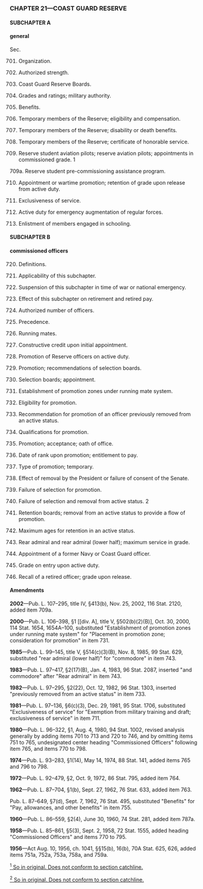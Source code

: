 ### **CHAPTER 21—COAST GUARD RESERVE** ###

#### SUBCHAPTER A ####

#### general ####

Sec.

701. Organization.

702. Authorized strength.

703. Coast Guard Reserve Boards.

704. Grades and ratings; military authority.

705. Benefits.

706. Temporary members of the Reserve; eligibility and compensation.

707. Temporary members of the Reserve; disability or death benefits.

708. Temporary members of the Reserve; certificate of honorable service.

709. Reserve student aviation pilots; reserve aviation pilots; appointments in commissioned grade. 1

709a. Reserve student pre-commissioning assistance program.

710. Appointment or wartime promotion; retention of grade upon release from active duty.

711. Exclusiveness of service.

712. Active duty for emergency augmentation of regular forces.

713. Enlistment of members engaged in schooling.

#### SUBCHAPTER B ####

#### commissioned officers ####

720. Definitions.

721. Applicability of this subchapter.

722. Suspension of this subchapter in time of war or national emergency.

723. Effect of this subchapter on retirement and retired pay.

724. Authorized number of officers.

725. Precedence.

726. Running mates.

727. Constructive credit upon initial appointment.

728. Promotion of Reserve officers on active duty.

729. Promotion; recommendations of selection boards.

730. Selection boards; appointment.

731. Establishment of promotion zones under running mate system.

732. Eligibility for promotion.

733. Recommendation for promotion of an officer previously removed from an active status.

734. Qualifications for promotion.

735. Promotion; acceptance; oath of office.

736. Date of rank upon promotion; entitlement to pay.

737. Type of promotion; temporary.

738. Effect of removal by the President or failure of consent of the Senate.

739. Failure of selection for promotion.

740. Failure of selection and removal from active status. 2

741. Retention boards; removal from an active status to provide a flow of promotion.

742. Maximum ages for retention in an active status.

743. Rear admiral and rear admiral (lower half); maximum service in grade.

744. Appointment of a former Navy or Coast Guard officer.

745. Grade on entry upon active duty.

746. Recall of a retired officer; grade upon release.

#### Amendments ####

**2002**—Pub. L. 107–295, title IV, §413(b), Nov. 25, 2002, 116 Stat. 2120, added item 709a.

**2000**—Pub. L. 106–398, §1 [[div. A], title V, §502(b)(2)(B)], Oct. 30, 2000, 114 Stat. 1654, 1654A–100, substituted "Establishment of promotion zones under running mate system" for "Placement in promotion zone; consideration for promotion" in item 731.

**1985**—Pub. L. 99–145, title V, §514(c)(3)(B), Nov. 8, 1985, 99 Stat. 629, substituted "rear admiral (lower half)" for "commodore" in item 743.

**1983**—Pub. L. 97–417, §2(17)(B), Jan. 4, 1983, 96 Stat. 2087, inserted "and commodore" after "Rear admiral" in item 743.

**1982**—Pub. L. 97–295, §2(22), Oct. 12, 1982, 96 Stat. 1303, inserted "previously removed from an active status" in item 733.

**1981**—Pub. L. 97–136, §6(c)(3), Dec. 29, 1981, 95 Stat. 1706, substituted "Exclusiveness of service" for "Exemption from military training and draft; exclusiveness of service" in item 711.

**1980**—Pub. L. 96–322, §1, Aug. 4, 1980, 94 Stat. 1002, revised analysis generally by adding items 701 to 713 and 720 to 746, and by omitting items 751 to 765, undesignated center heading "Commissioned Officers" following item 765, and items 770 to 798.

**1974**—Pub. L. 93–283, §1(14), May 14, 1974, 88 Stat. 141, added items 765 and 796 to 798.

**1972**—Pub. L. 92–479, §2, Oct. 9, 1972, 86 Stat. 795, added item 764.

**1962**—Pub. L. 87–704, §1(b), Sept. 27, 1962, 76 Stat. 633, added item 763.

Pub. L. 87–649, §7(d), Sept. 7, 1962, 76 Stat. 495, substituted "Benefits" for "Pay, allowances, and other benefits" in item 755.

**1960**—Pub. L. 86–559, §2(4), June 30, 1960, 74 Stat. 281, added item 787a.

**1958**—Pub. L. 85–861, §5(3), Sept. 2, 1958, 72 Stat. 1555, added heading "Commissioned Officers" and items 770 to 795.

**1956**—Act Aug. 10, 1956, ch. 1041, §§15(b), 16(b), 70A Stat. 625, 626, added items 751a, 752a, 753a, 758a, and 759a.

[<sup>1</sup> So in original. Does not conform to section catchline.](#CHAPTER21_1)

[<sup>2</sup> So in original. Does not conform to section catchline.](#CHAPTER21_2)